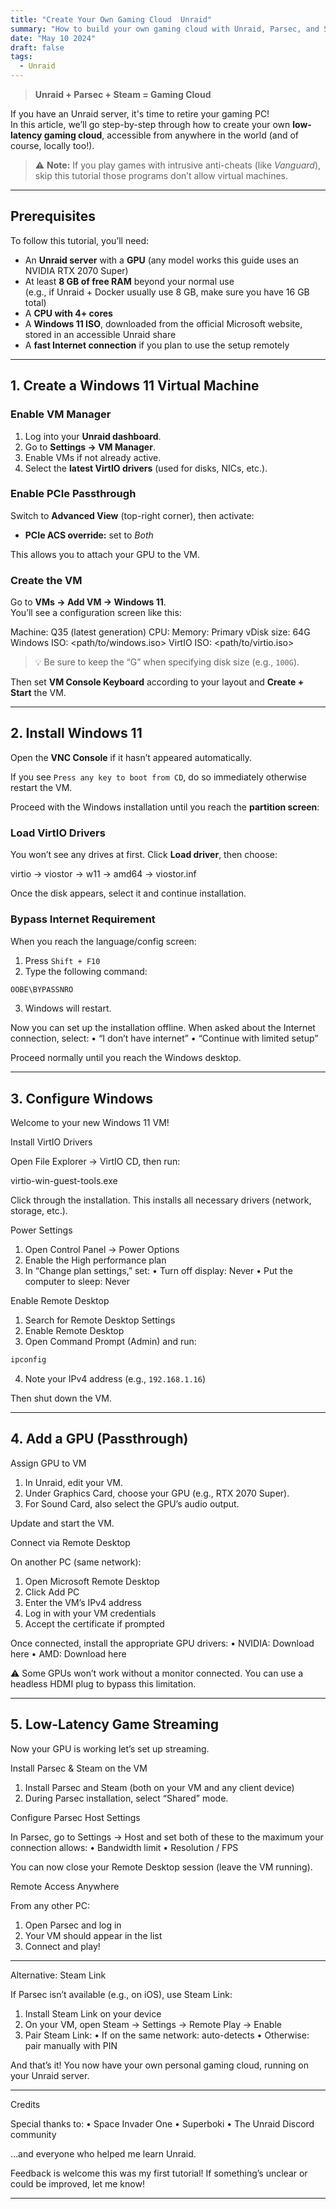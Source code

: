```yaml
---
title: "Create Your Own Gaming Cloud  Unraid"
summary: "How to build your own gaming cloud with Unraid, Parsec, and Steam."
date: "May 10 2024"
draft: false
tags:
  - Unraid
---
```


> **Unraid + Parsec + Steam = Gaming Cloud**

If you have an Unraid server, it's time to retire your gaming PC!  
In this article, we’ll go step-by-step through how to create your own **low-latency gaming cloud**, accessible from anywhere in the world (and of course, locally too!).

> ⚠️ **Note:** If you play games with intrusive anti-cheats (like _Vanguard_), skip this tutorial those programs don’t allow virtual machines.

---

## Prerequisites

To follow this tutorial, you’ll need:

- An **Unraid server** with a **GPU** (any model works this guide uses an NVIDIA RTX 2070 Super)
- At least **8 GB of free RAM** beyond your normal use  
  (e.g., if Unraid + Docker usually use 8 GB, make sure you have 16 GB total)
- A **CPU with 4+ cores**
- A **Windows 11 ISO**, downloaded from the official Microsoft website, stored in an accessible Unraid share
- A **fast Internet connection** if you plan to use the setup remotely

---

## 1. Create a Windows 11 Virtual Machine

### Enable VM Manager

1. Log into your **Unraid dashboard**.
2. Go to **Settings → VM Manager**.
3. Enable VMs if not already active.
4. Select the **latest VirtIO drivers** (used for disks, NICs, etc.).

### Enable PCIe Passthrough

Switch to **Advanced View** (top-right corner), then activate:

- **PCIe ACS override:** set to _Both_

This allows you to attach your GPU to the VM.

### Create the VM

Go to **VMs → Add VM → Windows 11**.  
You’ll see a configuration screen like this:

Machine: Q35 (latest generation)
CPU:
Memory:
Primary vDisk size: 64G
Windows ISO: <path/to/windows.iso>
VirtIO ISO: <path/to/virtio.iso>

> 💡 Be sure to keep the “G” when specifying disk size (e.g., `100G`).

Then set **VM Console Keyboard** according to your layout and **Create + Start** the VM.

---

## 2. Install Windows 11

Open the **VNC Console** if it hasn’t appeared automatically.

If you see `Press any key to boot from CD`, do so immediately otherwise restart the VM.

Proceed with the Windows installation until you reach the **partition screen**:

### Load VirtIO Drivers

You won’t see any drives at first. Click **Load driver**, then choose:

virtio → viostor → w11 → amd64 → viostor.inf

Once the disk appears, select it and continue installation.

### Bypass Internet Requirement

When you reach the language/config screen:

1. Press `Shift + F10`
2. Type the following command:

```bash
OOBE\BYPASSNRO
```

3. Windows will restart.

Now you can set up the installation offline.
When asked about the Internet connection, select:
• “I don’t have internet”
• “Continue with limited setup”

Proceed normally until you reach the Windows desktop.

---

## 3. Configure Windows

Welcome to your new Windows 11 VM!

Install VirtIO Drivers

Open File Explorer → VirtIO CD, then run:

virtio-win-guest-tools.exe

Click through the installation. This installs all necessary drivers (network, storage, etc.).

Power Settings

1.  Open Control Panel → Power Options
2.  Enable the High performance plan
3.  In “Change plan settings,” set:
    • Turn off display: Never
    • Put the computer to sleep: Never

Enable Remote Desktop

1.  Search for Remote Desktop Settings
2.  Enable Remote Desktop
3.  Open Command Prompt (Admin) and run:

```bash
ipconfig
```

4. Note your IPv4 address (e.g., `192.168.1.16`)

Then shut down the VM.

---

## 4. Add a GPU (Passthrough)

Assign GPU to VM

1.  In Unraid, edit your VM.
2.  Under Graphics Card, choose your GPU (e.g., RTX 2070 Super).
3.  For Sound Card, also select the GPU’s audio output.

Update and start the VM.

Connect via Remote Desktop

On another PC (same network):

1.  Open Microsoft Remote Desktop
2.  Click Add PC
3.  Enter the VM’s IPv4 address
4.  Log in with your VM credentials
5.  Accept the certificate if prompted

Once connected, install the appropriate GPU drivers:
• NVIDIA: Download here
• AMD: Download here

⚠️ Some GPUs won’t work without a monitor connected.
You can use a headless HDMI plug to bypass this limitation.

---

## 5. Low-Latency Game Streaming

Now your GPU is working let’s set up streaming.

Install Parsec & Steam on the VM

1.  Install Parsec and Steam
    (both on your VM and any client device)
2.  During Parsec installation, select “Shared” mode.

Configure Parsec Host Settings

In Parsec, go to Settings → Host and set both of these to the maximum your connection allows:
• Bandwidth limit
• Resolution / FPS

You can now close your Remote Desktop session (leave the VM running).

Remote Access Anywhere

From any other PC:

1.  Open Parsec and log in
2.  Your VM should appear in the list
3.  Connect and play!

---

Alternative: Steam Link

If Parsec isn’t available (e.g., on iOS), use Steam Link:

1.  Install Steam Link on your device
2.  On your VM, open Steam → Settings → Remote Play → Enable
3.  Pair Steam Link:
    • If on the same network: auto-detects
    • Otherwise: pair manually with PIN

And that’s it!
You now have your own personal gaming cloud, running on your Unraid server.

---

Credits

Special thanks to:
• Space Invader One
• Superboki
• The Unraid Discord community

…and everyone who helped me learn Unraid.

Feedback is welcome this was my first tutorial!
If something’s unclear or could be improved, let me know!

---
